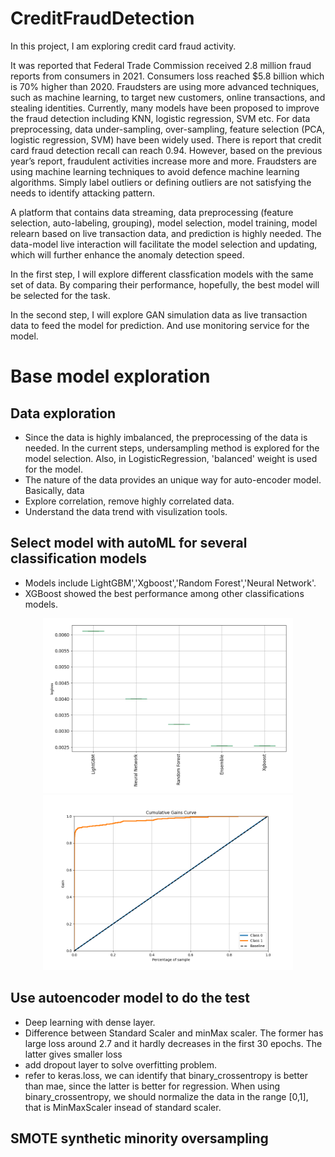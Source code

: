 # CreditFraudDetection
In this project, I am exploring credit card fraud activity.

It was reported that Federal Trade Commission received 2.8 million fraud reports from consumers in 2021. Consumers loss reached $5.8 billion which is 70% higher than 2020. Fraudsters are using more advanced techniques, such as machine learning, to target new customers, online transactions, and stealing identities. Currently, many models have been proposed to improve the fraud detection including KNN, logistic regression, SVM etc. For data preprocessing, data under-sampling, over-sampling, feature selection (PCA, logistic regression, SVM) have been widely used. There is report that credit card fraud detection recall can reach 0.94. However, based on the previous year’s report, fraudulent activities increase more and more. Fraudsters are using machine learning techniques to avoid defence machine learning algorithms. Simply label outliers or defining outliers are not satisfying the needs to identify attacking pattern. 

A platform that contains data streaming, data preprocessing (feature selection, auto-labeling, grouping), model selection, model training, model relearn based on live transaction data, and prediction is highly needed. The data-model live interaction will facilitate the model selection and updating, which will further enhance the anomaly detection speed.

In the first step, I will explore different classfication models with the same set of data. By comparing their performance, hopefully, the best model will be selected for the task.

In the second step, I will explore GAN simulation data as live transaction data to feed the model for prediction. And use monitoring service for the model.

# Base model exploration
## Data exploration
* Since the data is highly imbalanced, the preprocessing of the data is needed. In the current steps, undersampling method is explored for the model selection. Also, in LogisticRegression, 'balanced' weight is used for the model.
* The nature of the data provides an unique way for auto-encoder model. Basically, data 
* Explore correlation, remove highly correlated data.
* Understand the data trend with visulization tools.

## Select model with autoML for several classification models
* Models include LightGBM','Xgboost','Random Forest','Neural Network'.
* XGBoost showed the best performance among other classifications models.
<p align="center">
    <img src=".src/AutoML_1/ldb_performance_boxplot.png" alt="drawing" width="400"/>
    <img src = '.src/AutoML_1/2_Default_Xgboost/cumulative_gains_curve.png'alt="drawing" width="400"/>

## Use autoencoder model to do the test
* Deep learning with dense layer.
* Difference between Standard Scaler and minMax scaler. The former has large loss around 2.7 and it hardly decreases in the first 30 epochs. The latter gives smaller loss 
* add dropout layer to solve overfitting problem.
* refer to keras.loss, we can identify that binary_crossentropy is better than mae, since the latter is better for regression. When using binary_crossentropy, we should normalize the data in the range [0,1], that is MinMaxScaler insead of standard scaler.

## SMOTE synthetic minority oversampling 

